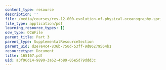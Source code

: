 ```yaml
---
content_type: resource
description: ''
file: /media/courses/res-12-000-evolution-of-physical-oceanography-spring-2007/a3f96d1498903a624b8905e5d79ddd3c_165167.pdf
file_type: application/pdf
learning_resource_types: []
ocw_type: OCWFile
parent_title: Part 3
parent_type: SupplementalResourceSection
parent_uid: d2e7e4c4-836b-750d-53ff-9d86279564b1
resourcetype: Document
title: 165167.pdf
uid: a3f96d14-9890-3a62-4b89-05e5d79ddd3c
---
```


